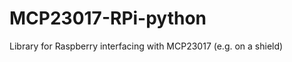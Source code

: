 MCP23017-RPi-python
===================

Library for Raspberry interfacing with MCP23017 (e.g. on a shield)
